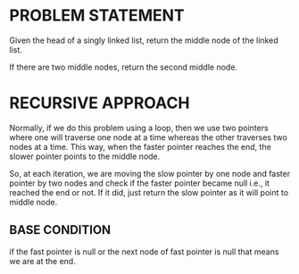 # PROBLEM STATEMENT
Given the head of a singly linked list, return the middle node of the linked list.

If there are two middle nodes, return the second middle node.

# RECURSIVE APPROACH

Normally, if we do this problem using a loop, then we use two pointers where one will traverse one node at a time whereas the other traverses two nodes at a time. This way, when the faster pointer reaches the end, the slower pointer points to the middle node.

So, at each iteration, we are moving the slow pointer by one node and faster pointer by two nodes and check if the faster pointer became null i.e., it reached the end or not. If it did, just return the slow pointer as it will point to middle node.


## BASE CONDITION
if the fast pointer is null or the next node of fast pointer is null that means we are at the end.